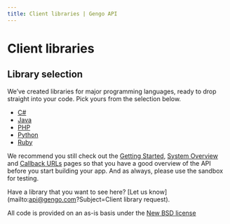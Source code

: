 ```yaml
---
title: Client libraries | Gengo API
---
```


# Client libraries

## Library selection

We’ve created libraries for major programming languages, ready to drop straight into your code. Pick yours from the selection below.

* [C#](https://github.com/myGengo/mygengo-csharp)
* [Java](https://github.com/gengo/gengo-java)
* [PHP](https://github.com/gengo/gengo-php)
* [Python](https://github.com/gengo/gengo-python)
* [Ruby](https://rubygems.org/gems/gengo)

We recommend you still check out the [Getting Started](/overview/getting_started/), [System Overview](/overview/) and [Callback URLs](/callback_urls) pages so that you have a good overview of the API before you start building your app. And as always, please use the sandbox for testing.

Have a library that you want to see here? [Let us know](mailto:api@gengo.com?Subject=Client library request).

All code is provided on an as-is basis under the [New BSD license](https://raw.github.com/gengo/gengo-python/master/LICENSE.txt)
